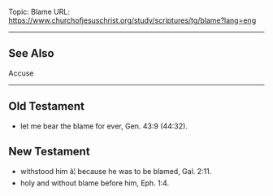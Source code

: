 Topic: Blame
URL: https://www.churchofjesuschrist.org/study/scriptures/tg/blame?lang=eng

---

## See Also

Accuse

---

## Old Testament

- let me bear the blame for ever, Gen. 43:9 (44:32).

## New Testament

- withstood him â¦ because he was to be blamed, Gal. 2:11.
- holy and without blame before him, Eph. 1:4.

